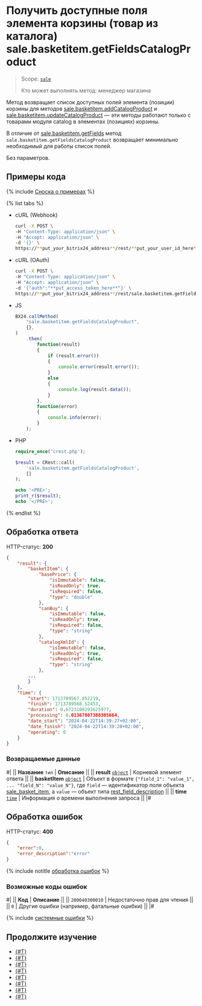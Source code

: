 # Получить доступные поля элемента корзины (товар из каталога) sale.basketitem.getFieldsCatalogProduct

> Scope: [`sale`](../../scopes/permissions.md)
>
> Кто может выполнять метод: менеджер магазина

Метод возвращает список доступных полей элемента (позиции) корзины для методов [sale.basketitem.addCatalogProduct](./sale-basket-item-add-catalog-product.md) и [sale.basketitem.updateCatalogProduct](./sale-basket-item-update-catalog-product.md) — эти методы работают только с товарами модуля catalog в элементах (позициях) корзины.

В отличие от [sale.basketitem.getFields](./sale-basket-item-get-fields.md) метод `sale.basketitem.getFieldsCatalogProduct` возвращает минимально необходимый для работы список полей.

Без параметров.

## Примеры кода

{% include [Сноска о примерах](../../../_includes/examples.md) %}

{% list tabs %}

- cURL (Webhook)

    ```bash
    curl -X POST \
    -H "Content-Type: application/json" \
    -H "Accept: application/json" \
    -d '{}' \
    https://**put_your_bitrix24_address**/rest/**put_your_user_id_here**/**put_your_webbhook_here**/sale.basketitem.getFieldsCatalogProduct
    ```

- cURL (OAuth)

    ```bash
    curl -X POST \
    -H "Content-Type: application/json" \
    -H "Accept: application/json" \
    -d '{"auth":"**put_access_token_here**"}' \
    https://**put_your_bitrix24_address**/rest/sale.basketitem.getFieldsCatalogProduct
    ```

- JS

    ```js
    BX24.callMethod(
        "sale.basketitem.getFieldsCatalogProduct",
        {},
    )
        .then(
            function(result)
            {
                if (result.error())
                {
                    console.error(result.error());
                }
                else
                {
                    console.log(result.data());
                }
            },
            function(error)
            {
                console.info(error);
            }
        );
    ```

- PHP

    ```php
    require_once('crest.php');

    $result = CRest::call(
        'sale.basketitem.getFieldsCatalogProduct',
        []
    );

    echo '<PRE>';
    print_r($result);
    echo '</PRE>';
    ```

{% endlist %}

## Обработка ответа

HTTP-статус: **200**

```json
{
    "result": {
        "basketItem": {
            "basePrice": {
                "isImmutable": false,
                "isReadOnly": true,
                "isRequired": false,
                "type": "double"
            },
            "canBuy": {
                "isImmutable": false,
                "isReadOnly": true,
                "isRequired": false,
                "type": "string"
            },
            "catalogXmlId": {
                "isImmutable": false,
                "isReadOnly": true,
                "isRequired": false,
                "type": "string"
            },
        ...
        }
    },
    "time": {
        "start": 1713789567.852219,
        "finish": 1713789568.52453,
        "duration": 0.6723108291625977,
        "processing": 0.01367807388305664,
        "date_start": "2024-04-22T14:39:27+02:00",
        "date_finish": "2024-04-22T14:39:28+02:00",
        "operating": 0
    }
}
```

### Возвращаемые данные

#|
|| **Название**
`тип` | **Описание** ||
|| **result**
[`object`](../../data-types.md) | Корневой элемент ответа ||
|| **basketItem**
[`object`](../data-types.md) | Объект в формате `{"field_1": "value_1", ... "field_N": "value_N"}`, где `field` — идентификатор поля объекта [sale_basket_item](../data-types.md), а `value` — объект типа [rest_field_description](../data-types.md#rest_field_description)
||
|| **time**
[`time`](../../data-types.md) | Информация о времени выполнения запроса ||
|#

## Обработка ошибок

HTTP-статус: **400**

```json
{
    "error":0,
    "error_description":"error"
}
```

{% include notitle [обработка ошибок](../../../_includes/error-info.md) %}

### Возможные коды ошибок

#|
|| **Код** | **Описание** ||
|| `200040300010` | Недостаточно прав для чтения || 
|| `0` | Другие ошибки (например, фатальные ошибки) || 
|#

{% include [системные ошибки](../../../_includes/system-errors.md) %}

## Продолжите изучение

- [{#T}](./sale-basket-item-add.md)
- [{#T}](./sale-basket-item-update.md)
- [{#T}](./sale-basket-item-get.md)
- [{#T}](./sale-basket-item-list.md)
- [{#T}](./sale-basket-item-delete.md)
- [{#T}](./sale-basket-item-get-fields.md)
- [{#T}](./sale-basket-item-add-catalog-product.md)
- [{#T}](./sale-basket-item-update-catalog-product.md)